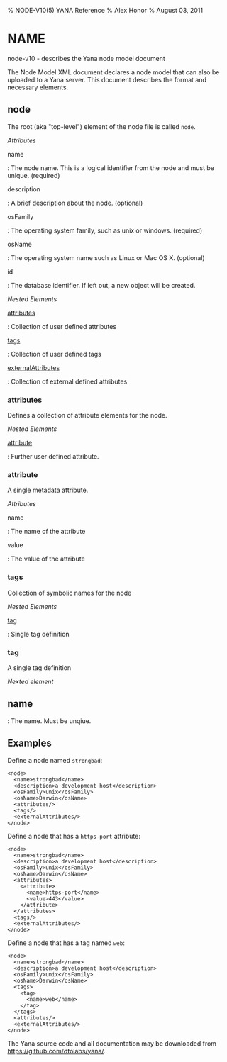% NODE-V10(5) YANA Reference 
% Alex Honor
% August 03, 2011

# NAME

node-v10 - describes the Yana node model document

The Node Model XML document declares a node model that can also be
uploaded to a Yana server. This document describes the
format and necessary elements.

## node

The root (aka "top-level") element of the node file is called `node`.

*Attributes*

name

:   The node name. This is a logical identifier from the node and must be unique. (required)

description

:   A brief description about the node. (optional)

osFamily

:   The operating system family, such as unix or windows.  (required)

osName

:   The operating system name such as Linux or Mac OS X.  (optional)

id

:   The database identifier. If left out, a new object will be created.


*Nested Elements*

[attributes](#attributes)

:   Collection of user defined attributes

[tags](#tags)

:   Collection of user defined tags

[externalAttributes](#externalAttributes)

:   Collection of external defined attributes

### attributes

Defines a collection of attribute elements for the node.

*Nested Elements*

[attribute](#attribute)

:   Further user defined attribute.

### attribute

A single metadata attribute.

*Attributes*

name

:   The name of the attribute

value

:   The value of the attribute

### tags

Collection of symbolic names for the node

*Nested Elements*

[tag](#tag)

:   Single tag definition

### tag

A single tag definition

*Nexted element*

## name

:   The name. Must be unqiue.




## Examples

Define a node named `strongbad`:

    <node>
      <name>strongbad</name>
      <description>a development host</description>
      <osFamily>unix</osFamily>
      <osName>Darwin</osName>
      <attributes/>
      <tags/>
      <externalAttributes/>
    </node>

Define a node that has a `https-port` attribute:

    <node>
      <name>strongbad</name>
      <description>a development host</description>
      <osFamily>unix</osFamily>
      <osName>Darwin</osName>
      <attributes>
        <attribute>
          <name>https-port</name>
          <value>443</value>
        </attribute>
      </attributes>
      <tags/>
      <externalAttributes/>
    </node>
    
Define a node that has a tag named `web`:

    <node>
      <name>strongbad</name>
      <description>a development host</description>
      <osFamily>unix</osFamily>
      <osName>Darwin</osName>
      <tags>
        <tag>
          <name>web</name>
        </tag>
      </tags>
      <attributes/>
      <externalAttributes/>
    </node>

The Yana source code and all documentation may be downloaded from
<https://github.com/dtolabs/yana/>.

